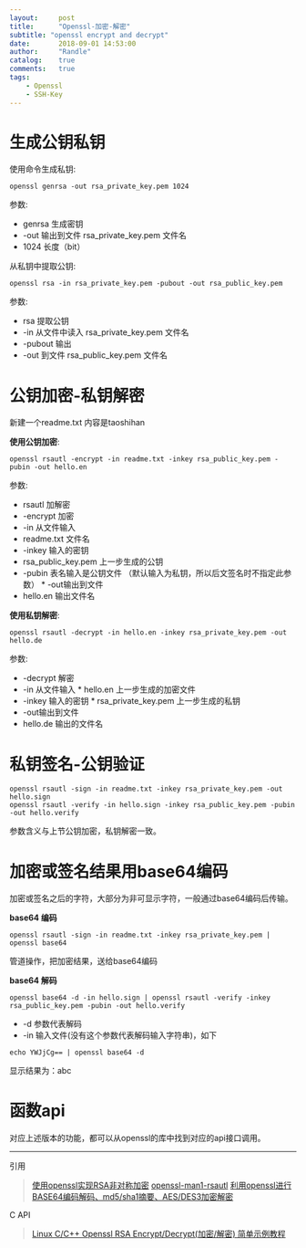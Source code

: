 ```yaml
---
layout:		post
title:		"Openssl-加密-解密"
subtitle: "openssl encrypt and decrypt"
date:		2018-09-01 14:53:00
author:		"Randle"
catalog:	true
comments:	true
tags:
    - Openssl
    - SSH-Key
---
```


# 生成公钥私钥

使用命令生成私钥:

```shell
openssl genrsa -out rsa_private_key.pem 1024
```

参数: 
* genrsa 生成密钥  
* -out 输出到文件 rsa_private_key.pem 文件名  
* 1024 长度（bit）

从私钥中提取公钥:

```shell
openssl rsa -in rsa_private_key.pem -pubout -out rsa_public_key.pem
```

参数: 
* rsa 提取公钥  
* -in 从文件中读入 rsa_private_key.pem 文件名  
* -pubout 输出  
* -out 到文件 rsa_public_key.pem 文件名

# 公钥加密-私钥解密

新建一个readme.txt 内容是taoshihan

**使用公钥加密**:

```shell
openssl rsautl -encrypt -in readme.txt -inkey rsa_public_key.pem -pubin -out hello.en
```

参数: 
* rsautl 加解密  
* -encrypt 加密  
* -in 从文件输入  
* readme.txt 文件名  
* -inkey 输入的密钥  
* rsa_public_key.pem 上一步生成的公钥  
* -pubin 表名输入是公钥文件 （默认输入为私钥，所以后文签名时不指定此参数） * -out输出到文件  
* hello.en 输出文件名

**使用私钥解密**:

```shell
openssl rsautl -decrypt -in hello.en -inkey rsa_private_key.pem -out hello.de
```

参数: 
* -decrypt 解密  
* -in 从文件输入 * hello.en 上一步生成的加密文件  
* -inkey 输入的密钥 * rsa_private_key.pem 上一步生成的私钥  
* -out输出到文件  
* hello.de 输出的文件名

# 私钥签名-公钥验证

```shell
openssl rsautl -sign -in readme.txt -inkey rsa_private_key.pem -out hello.sign
openssl rsautl -verify -in hello.sign -inkey rsa_public_key.pem -pubin -out hello.verify
```

参数含义与上节公钥加密，私钥解密一致。

# 加密或签名结果用base64编码

加密或签名之后的字符，大部分为非可显示字符，一般通过base64编码后传输。

**base64 编码**

```shell
openssl rsautl -sign -in readme.txt -inkey rsa_private_key.pem | openssl base64
```

管道操作，把加密结果，送给base64编码

**base64 解码**

```shell
openssl base64 -d -in hello.sign | openssl rsautl -verify -inkey rsa_public_key.pem -pubin -out hello.verify
```

* -d 参数代表解码
* -in 输入文件(没有这个参数代表解码输入字符串)，如下

```shell
echo YWJjCg== | openssl base64 -d
```

显示结果为：abc

# 函数api

对应上述版本的功能，都可以从openssl的库中找到对应的api接口调用。

---

引用

> [使用openssl实现RSA非对称加密](https://www.cnblogs.com/taoshihan/p/6340854.html)
> [openssl-man1-rsautl](http://man.he.net/man1/rsautl)
> [利用openssl进行BASE64编码解码、md5/sha1摘要、AES/DES3加密解密](https://blog.csdn.net/jasonhwang/article/details/2336049)

C API

> [Linux C/C++ Openssl RSA Encrypt/Decrypt(加密/解密) 简单示例教程](https://blog.csdn.net/aqlick12/article/details/78480505)

